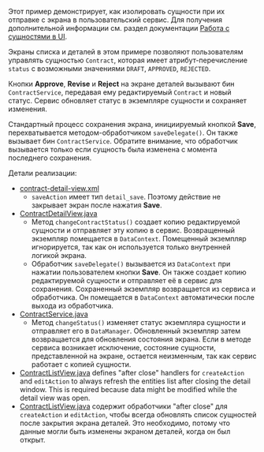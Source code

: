 
Этот пример демонстрирует, как изолировать сущности при их отправке с экрана в пользовательский сервис. Для получения дополнительной информации см. раздел документации [Работа с сущностями в UI]({docsBaseUrl}flow-ui/data/entities-in-ui.html).

Экраны списка и деталей в этом примере позволяют пользователям управлять сущностью `Contract`, которая имеет атрибут-перечисление `status` с возможными значениями `DRAFT`, `APPROVED`, `REJECTED`.

Кнопки **Approve**, **Revise** и **Reject** на экране деталей вызывают бин `ContractService`, передавая ему редактируемый `Contract` и новый статус. Сервис обновляет статус в экземпляре сущности и сохраняет изменения.

Стандартный процесс сохранения экрана, инициируемый кнопкой **Save**, перехватывается методом-обработчиком `saveDelegate()`. Он также вызывает бин `ContractService`. Обратите внимание, что обработчик вызывается только если сущность была изменена с момента последнего сохранения.

Детали реализации:

- [contract-detail-view.xml]({currentPath}?tab=contract-detail-view.xml)
  - `saveAction` имеет тип `detail_save`. Поэтому действие не закрывает экран после нажатия **Save**.
- [ContractDetailView.java]({currentPath}?tab=ContractDetailView.java)
  - Метод `changeContractStatus()` создает копию редактируемой сущности и отправляет эту копию в сервис. Возвращенный экземпляр помещается в `DataContext`. Помещенный экземпляр игнорируется, так как он используется только внутренней логикой экрана.
  - Обработчик `saveDelegate()` вызывается из `DataContext` при нажатии пользователем кнопки **Save**. Он также создает копию редактируемой сущности и отправляет её в сервис для сохранения. Сохраненный экземпляр возвращается из сервиса и обработчика. Он помещается в `DataContext` автоматически после выхода из обработчика.
- [ContractService.java]({currentPath}?tab=ContractService.java)
  - Метод `changeStatus()` изменяет статус экземпляра сущности и отправляет его в `DataManager`. Обновленный экземпляр затем возвращается для обновления состояния экрана. Если в методе сервиса возникает исключение, состояние сущности, представленной на экране, остается неизменным, так как сервис работает с копией сущности.
- [ContractListView.java]({currentPath}?tab=ContractListView.java) defines "after close" handlers for `createAction` and `editAction` to always refresh the entities list after closing the detail window. This is required because data might be modified while the detail view was open.
- [ContractListView.java]({currentPath}?tab=ContractListView.java) содержит обработчики "after close" для `createAction` и `editAction`, чтобы всегда обновлять список сущностей после закрытия экрана деталей. Это необходимо, потому что данные могли быть изменены экраном деталей, когда он был открыт.